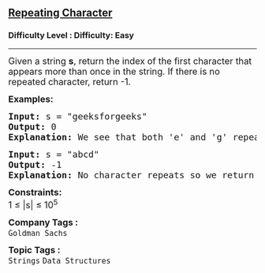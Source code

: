 <h2><a href="https://www.geeksforgeeks.org/problems/repeating-character-first-appearance-leftmost/1?page=10&category=Strings&sortBy=submissions">Repeating Character</a></h2><h3>Difficulty Level : Difficulty: Easy</h3><hr><div class="problems_problem_content__Xm_eO"><p><span style="font-size: 18px;">Given a string <strong>s</strong>, return the index of the first character that appears more than once in the string. If there is no repeated character, return -1.</span></p>
<p><strong><span style="font-size: 18px;">Examples:</span></strong></p>
<pre><strong><span style="font-size: 18px;">Input: </span></strong><span style="font-size: 18px;">s = "geeksforgeeks"
<strong>Output: </strong>0<strong>
Explanation: </strong>We see that both 'e' and 'g' repeat as we move from left to right.But the leftmost is 'g' so we return leftmost index of 'g' that is 0.</span>
</pre>
<pre><strong><span style="font-size: 18px;">Input: </span></strong><span style="font-size: 18px;">s = "abcd"
<strong>Output: </strong>-1<strong>
Explanation: </strong>No character repeats so we return -1.</span></pre>
<p><span style="font-size: 18px;"><strong>Constraints:</strong><br>1 ≤ |s| ≤ 10<sup>5</sup><br></span></p></div><p><span style=font-size:18px><strong>Company Tags : </strong><br><code>Goldman Sachs</code>&nbsp;<br><p><span style=font-size:18px><strong>Topic Tags : </strong><br><code>Strings</code>&nbsp;<code>Data Structures</code>&nbsp;